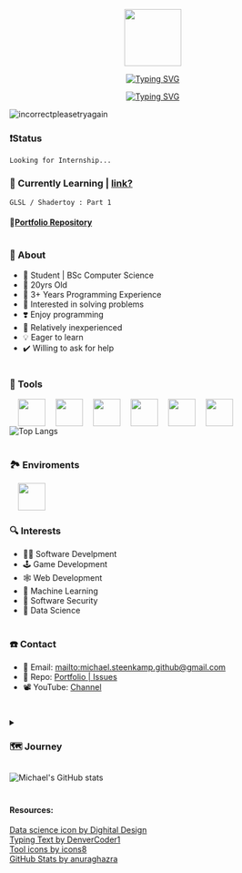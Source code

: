 <!--icon-->
<p align=center><img src="https://github.com/IncorrectPleaseTryAgain/IncorrectPleaseTryAgain/assets/99939034/c50bdfa9-c4cc-4d66-bc90-c0b9078a9008" width=100px></img></p>

<!-- name -->
<p align=center>
  <a href="https://git.io/typing-svg">
    <img src="https://readme-typing-svg.demolab.com?font=Fira+Code&size=60&pause=1000&color=00FFF&center=true&vCenter=true&repeat=false&width=2000&height=150&lines=IncorrectPleaseTryAgain+%7C+Michael+Steenkamp" alt="Typing SVG" />
  </a>
</p>

<!-- welcome -->
<p align=center>
  <a href="https://git.io/typing-svg">
    <img src="https://readme-typing-svg.demolab.com?font=Fira+Code&size=60&duration=2000&pause=1000&background=0B67FF00&center=true&vCenter=true&width=500&height=100&lines=WELCOME%F0%9F%8E%8A" alt="Typing SVG" />
  </a>
</p>

<p align="left">
  <img src="https://komarev.com/ghpvc/?username=incorrectpleasetryagain&label=Profile%20views&color=0e75b6&style=flat" alt="incorrectpleasetryagain"/>
</p>

### ❗Status
```
Looking for Internship...
```

<!-- NO LINK: https://blackscreen.app/ -->
### 🍁 Currently Learning | <a href="https://inspirnathan.com/posts/47-shadertoy-tutorial-part-1/">link?</a>
```
GLSL / Shadertoy : Part 1
```

#### 📁<a href="https://github.com/IncorrectPleaseTryAgain/Portfolio">Portfolio Repository</a>

#
### 🤔 About
+ 📃 Student | BSc Computer Science
+ 🌱 20yrs Old
+ 🥸 3+ Years Programming Experience
+ 🧩 Interested in solving problems
+ ❣️ Enjoy programming
+ 🐣 Relatively inexperienced
+ 💡 Eager to learn
+ ✔️ Willing to ask for help

#
### 🧰 Tools
<img align=left style="margin-left: 15px" width=48 src="https://github.com/IncorrectPleaseTryAgain/IncorrectPleaseTryAgain/assets/99939034/34353097-e4c3-436d-a2f7-4fe12a0894f6"></img>

<img align=left style="margin-left: 15px" width=48 src="https://github.com/IncorrectPleaseTryAgain/IncorrectPleaseTryAgain/assets/99939034/1dfb5a48-6f6c-4544-840e-870fccfb6750"></img>

<img align=left style="margin-left: 15px" width=48 src="https://github.com/IncorrectPleaseTryAgain/IncorrectPleaseTryAgain/assets/99939034/f53e6714-9ac9-4fe4-bd96-7d81d319ae10"></img>

<img align=left style="margin-left: 15px" width=48 src="https://github.com/IncorrectPleaseTryAgain/IncorrectPleaseTryAgain/assets/99939034/edbd56e0-49cd-45de-8298-ecc025d7ac6c"></img>

<img align=left style="margin-left: 15px" width=48 src="https://github.com/IncorrectPleaseTryAgain/IncorrectPleaseTryAgain/assets/99939034/9dbe7478-a4ce-4595-a540-d0640ee4ec6d"></img>

<img align=left style="margin-left: 15px" width=48 src="https://github.com/IncorrectPleaseTryAgain/IncorrectPleaseTryAgain/assets/99939034/7e2a58e0-a6f0-44d9-aae9-af526a6c3fa7"></img>
<br><br>

![Top Langs](https://github-readme-stats.vercel.app/api/top-langs/?username=incorrectpleasetryagain&layout=compact)

# 
### 🏞️ Enviroments
<img align=left style="margin-left: 15px" width=48 src="https://github.com/IncorrectPleaseTryAgain/IncorrectPleaseTryAgain/assets/99939034/ebbabafb-6afd-40af-ab5e-01474b9d87fc"/>
<br><br>

#
### 🔍 Interests
+ 👨‍💻 Software Develpment
+ 🕹️ Game Development
+ 🕸️ Web Development
+ 🧠 Machine Learning
+ 🔐 Software Security
+ 🔬 Data Science

#
### ☎️ Contact
+ 📨 Email: <mailto:michael.steenkamp.github@gmail.com>
+ 💾 Repo: <a href="https://github.com/IncorrectPleaseTryAgain/Portfolio/issues">Portfolio | Issues</a>
+ 📽️ YouTube: <a href="https://www.youtube.com/channel/UCmvf7hFM2S84VY30ERJ1YYg">Channel</a>

#
<details>
<summary><h3>🗺️ Journey</h3></summary>
⭐
I am currently perusing a bachelor's degree in computer science; however, I am also in the process of teaching myself different programming languages as well as some libraries. I started by learning Cpp in my first year of university but then I started branching out to other programming languages such as JavaScript, HTML and CSS. My journey has not been as long or adventurous as others, nevertheless I am more motivated to program and eager to learn new programming languages and programming concepts. 
  
My journey started when I was around 12yrs old, my dad had a computer with the programming software <a href="https://scratch.mit.edu/">Scratch</a> on it. This is where I used to look at my brother program different games, however, I never seemed to interested in programming myself. Skip to high-school and this is where my passion for programming realy started to take off. I wrote my first program in grade 11 because this was the only year my school gave us the opportunity to take a programming course. This course was in python and mainly dealt with <a href="https://www.geeksforgeeks.org/turtle-programming-python/">turle programming</a>. Fast-forward to grade 12 and I, for some unknown reason, decided to persue a degree in computer science.
  
I first joined the University of Regina in September of 2020, and this is where I complete my first year of programming. I was taught about OOP and data structures and algorithms, all the while using Cpp. I finished my first year but for some reason I decided to switch universities to an online university that is based in the US. Needless to say this was a big mistake, yes I learned some more Cpp as well as python and Javal however, the university's standard was too low for my liking and I wasn't chanllenged enough. I completed about a year and a half at that university before deciding to switch universties again.
</details>

![Michael's GitHub stats](https://github-readme-stats.vercel.app/api?username=incorrectpleasetryagain&show_icons=true&theme=algolia)

#
#### Resources:
<a href="https://www.flaticon.com/free-icons/data-science" title="data science icons">Data science icon by Dighital Design</a><br>
<a href="https://github.com/DenverCoder1/readme-typing-svg" tile="typing text">Typing Text by DenverCoder1</a><br>
<a href="https://icons8.com" title="tools icons">Tool icons by icons8</a><br>
<a href="https://github.com/anuraghazra/github-readme-stats" title="github stats">GitHub Stats by anuraghazra</a>
